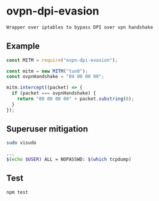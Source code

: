 # ovpn-dpi-evasion

```bash
Wrapper over iptables to bypass DPI over vpn handshake
```

## Example

```js
const MITM = require("ovpn-dpi-evasion");

const mitm = new MITM("tun0");
const ovpnHandshake = "04 00 00 00";

mitm.intercept((packet) => {
  if (packet === ovpnHandshake) {
    return "00 00 00 00" + packet.substring(8);
  }
});
```

## Superuser mitigation

```bash
sudo visudo
```

```bash
...
$(echo $USER) ALL = NOPASSWD: $(which tcpdump)
```

## Test

```bash
npm test
```
